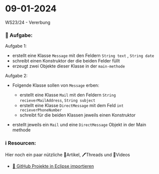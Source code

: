 # 09-01-2024
WS23/24 - Vererbung



### 📝 Aufgabe:

Aufgabe 1:
 - erstellt eine Klasse ```Message``` mit den Feldern ```String text``` , ```String date```
 - schreibt einen Konstruktor der die beiden Felder füllt
 - erzeugt zwei Objekte dieser Klasse in der ```main-methode```

Aufgabe 2:
  - Folgende Klasse sollen von ```Message``` erben:
    - erstellt eine Klasse ```Mail``` mit den Feldern ```String recieverMailAddress```, ```String subject```
    - erstellt eine Klasse ```DirectMessage``` mit dem Feld ```int recieverPhoneNumber```
    - schreibt für die beiden Klassen jeweils einen Konstruktor

  - erstellt jeweils ein ```Mail``` und eine ```DirectMessage``` Objekt in der Main methode
  



  ### ℹ️ Resourcen:
Hier noch ein paar nützliche 📃Artikel, 🖊️Threads und 🎥Videos

- [ 🎥 GitHub Projekte in Eclipse importieren](https://drive.google.com/file/d/1IpwHADmwViEGQ7Pf4BgybUYpz7WBoMe5/view?usp=sharing)
